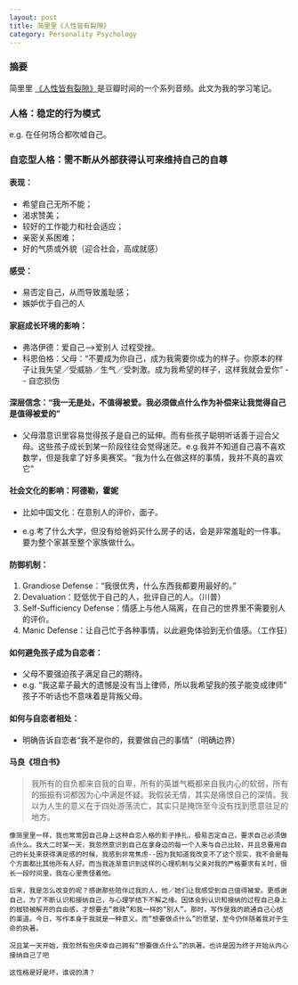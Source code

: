 ```yaml
---
layout: post
title: 简里里《人性皆有裂隙》
category: Personality Psychology
---
```

### 摘要

简里里 <a href="https://m.douban.com/time/column/43/" target='_blank'>《人性皆有裂隙》</a>是豆瓣时间的一个系列音频。此文为我的学习笔记。

### 人格：稳定的行为模式

e.g. 在任何场合都吹嘘自己。

### 自恋型人格：需不断从外部获得认可来维持自己的自尊

#### 表现：
- 希望自己无所不能；
- 渴求赞美；
- 较好的工作能力和社会适应；
- 亲密关系困难；
- 好的气质或外貌（迎合社会，高成就感）

#### 感受：
- 易否定自己，从而导致羞耻感；
- 嫉妒优于自己的人

#### 家庭成长环境的影响：
- 弗洛伊德：爱自己-->爱别人 过程受挫。
- 科恩伯格：父母：“不要成为你自己，成为我需要你成为的样子。你原本的样子让我失望／受威胁／生气／受刺激。成为我希望的样子，这样我就会爱你” -- 自恋损伤 

#### 深层信念：“我一无是处，不值得被爱。我必须做点什么作为补偿来让我觉得自己是值得被爱的”

- 父母潜意识里容易觉得孩子是自己的延伸。而有些孩子聪明听话善于迎合父母。这些孩子成长到某一阶段往往会觉得迷茫。e.g.我并不知道自己喜不喜欢数学，但是我拿了好多奥赛奖。“我为什么在做这样的事情，我并不真的喜欢它”

#### 社会文化的影响：阿德勒，霍妮
- 比如中国文化：在意别人的评价，面子。

- e.g.考了什么大学，但没有给爸妈买什么房子的话，会是非常羞耻的一件事。要为整个家甚至整个家族做什么。

#### 防御机制：
1. Grandiose Defense：“我很优秀，什么东西我都要用最好的。”
2. Devaluation：贬低优于自己的人，批评自己的人。（川普）
3. Self-Sufficiency Defense：情感上与他人隔离，在自己的世界里不需要别人的评价。
4. Manic Defense：让自己忙于各种事情，以此避免体验到无价值感。（工作狂）

#### 如何避免孩子成为自恋者：
- 父母不要强迫孩子满足自己的期待。
- e.g. “我这辈子最大的遗憾是没有当上律师，所以我希望我的孩子能变成律师”
孩子不听话也不意味着是背叛父母。

#### 如何与自恋者相处：
- 明确告诉自恋者“我不是你的，我要做自己的事情”（明确边界）

#### 马良《坦白书》

>我所有的自负都来自我的自卑，所有的英雄气概都来自我内心的软弱，所有的振振有词都因为心中满是怀疑。我假装无情，其实是痛恨自己的深情。我以为人生的意义在于四处游荡流亡，其实只是掩饰至今没有找到愿意驻足的地方。

`像简里里一样，我也常常因自己身上这种自恋人格的影子挣扎，极易否定自己，要求自己必须做点什么。我大二时某一天，我忽然意识到自己在拿身边的每一个人来与自己比较，并且总要用自己的长处来获得满足感的时候，我感到非常焦虑--因为我知道我改变不了这个现实，我不会是每个方面都比其他所有人好。而当我逐渐意识到这样的心理机制与父亲对我的严格要求有关时，很长一段时间里，我在心里责怪着他。`

`后来，我是怎么改变的呢？感谢那些陪伴过我的人，他／她们让我感受到自己值得被爱。更感谢自己，为了不断认识和接纳自己，与心理学结下不解之缘。因体会到认识和接纳的过程自己身上的枷锁被解开的自由感，才想要去“救赎”和我一样的“别人”。那时，写作是我的疏通自己心结的渠道。今日，写作本身于我就是一种意义。而“想要做点什么”的愿望，至今仍伴随着我对于生命的执著。`

`况且某一天开始，我忽然有些庆幸自己拥有“想要做点什么”的执著。也许是因为终于开始从内心接纳自己了吧`

`这性格是好是坏，谁说的清？`
